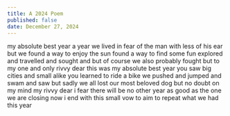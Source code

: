 ```yaml
---
title: A 2024 Poem
published: false
date: December 27, 2024
---
```


my absolute best year 
a year we lived in fear of the man with less of his ear 
but we found a way to enjoy the sun
found a way to find some fun 
explored and travelled and sought 
and but of course we also probably fought 
but to my one and only rivvy dear
this was my absolute best year 
you saw big cities and small alike
you learned to ride a bike 
we pushed and jumped and swam and saw
but sadly we all lost our most beloved dog 
but no doubt on my mind my rivvy dear 
i fear there will be no other year 
as good as the one we are closing now 
i end with this small vow 
to aim to repeat what we had this year